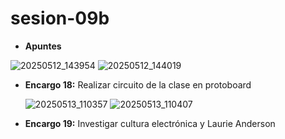 # sesion-09b
- **Apuntes**

![20250512_143954](https://github.com/user-attachments/assets/e4480717-4e52-4c8a-80f8-ab9d8cfc23b8)
![20250512_144019](https://github.com/user-attachments/assets/23181e88-7e7c-4440-a5c9-11c0a4e535ea)

- **Encargo 18:** Realizar circuito de la clase en protoboard

  ![20250513_110357](https://github.com/user-attachments/assets/9f2b9f06-314a-495f-8305-edfc841a82b1)
![20250513_110407](https://github.com/user-attachments/assets/d4bf94c1-ac1d-4100-b158-bf315a9ede88)



- **Encargo 19:** Investigar cultura electrónica y Laurie Anderson
